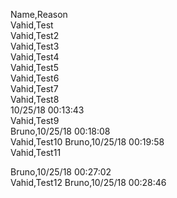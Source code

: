 Name,Reason  
Vahid,Test  
Vahid,Test2  
Vahid,Test3  
Vahid,Test4  
Vahid,Test5  
Vahid,Test6  
Vahid,Test7  
Vahid,Test8  
10/25/18 00:13:43  
Vahid,Test9  
Bruno,10/25/18 00:18:08  
Vahid,Test10
Bruno,10/25/18 00:19:58  
Vahid,Test11

Bruno,10/25/18 00:27:02  
Vahid,Test12
Bruno,10/25/18 00:28:46
